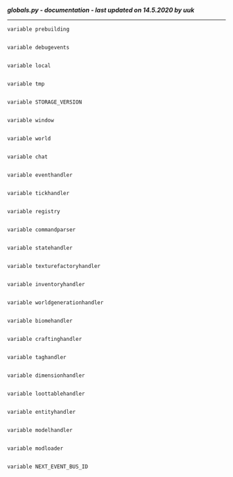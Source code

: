 ***globals.py - documentation - last updated on 14.5.2020 by uuk***
___

    variable prebuilding


    variable debugevents


    variable local


    variable tmp


    variable STORAGE_VERSION


    variable window


    variable world


    variable chat


    variable eventhandler


    variable tickhandler


    variable registry


    variable commandparser


    variable statehandler


    variable texturefactoryhandler


    variable inventoryhandler


    variable worldgenerationhandler


    variable biomehandler


    variable craftinghandler


    variable taghandler


    variable dimensionhandler


    variable loottablehandler


    variable entityhandler


    variable modelhandler


    variable modloader


    variable NEXT_EVENT_BUS_ID

